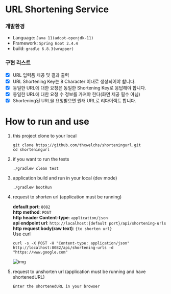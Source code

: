 # URL Shortening Service

### 개발환경
- Language: `Java 11(adopt-openjdk-11)`
- Framework: `Spring Boot 2.4.4`
- build: `gradle 6.8.3(wrapper)`

### 구현 리스트
- [x] URL 입력폼 제공 및 결과 출력
- [x] URL Shortening Key는 8 Character 이내로 생성되어야 합니다.
- [x] 동일한 URL에 대한 요청은 동일한 Shortening Key로 응답해야 합니다.
- [x] 동일한 URL에 대한 요청 수 정보를 가져야 한다(화면 제공 필수 아님)
- [x] Shortening된 URL을 요청받으면 원래 URL로 리다이렉트 합니다.

# How to run and use
1. this project clone to your local
    ```shell
    git clone https://github.com/thxwelchs/shorteningurl.git
    cd shorteningurl
    ```

2. if you want to run the tests
    ```shell
    ./gradlew clean test
    ```

3. application build and run in your local (dev mode)
    ```shell
    ./gradlew bootRun
    ```

4. request to shorten url (application must be running)
   
    __default port__: `8082`\
    __http method__: `POST`\
    __http header Content-type__: `application/json`\
    __api endpoint url__: `http://localhost:{default port}/api/shortening-urls`\
    __http request body(raw text)__: `{to shorten url}`\
    Use curl
    ```shell
    curl -s -X POST -H "Content-type: application/json" http://localhost:8082/api/shortening-urls -d "https://www.google.com"
    ```
    ![img](https://user-images.githubusercontent.com/38197077/115124334-8f51a680-9ffc-11eb-88bb-a381119c7272.png)

5. request to unshorten url (application must be running and have shortenedURL)

    `Enter the shortenedURL in your browser`



